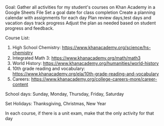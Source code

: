 Goal:
Gather all activities for my student's courses on Khan Academy in a Google Sheets File
Set a goal date for class completion
Create a planning calendar  with assignments for each day
Plan review days,test days and vacation days
track progress
Adjust the plan as needed based on student progress and feedback.

Course List:
1. High School Chemistry: https://www.khanacademy.org/science/hs-chemistry
2. Integrated Math 3: https://www.khanacademy.org/math/math3
3. World History: https://www.khanacademy.org/humanities/world-history
4. 10th grade reading and vocabulary: https://www.khanacademy.org/ela/10th-grade-reading-and-vocabulary
5. Careers: https://www.khanacademy.org/college-careers-more/career-content

School days: Sunday, Monday, Thursday, Friday, Saturday

Set Holidays: Thanksgiving, Christmas, New Year

In each course, if there is a unit exam, make that the only activity for that day

